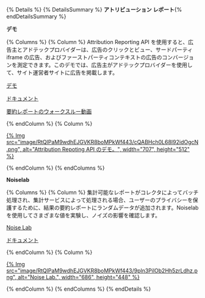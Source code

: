 {% Details %} {% DetailsSummary %} **アトリビューション レポート**{% endDetailsSummary %}

**<a>デモ</a>**

{% Columns %} {% Column %} Attribution Reporting API を使用すると、広告主とアドテックプロバイダーは、広告のクリックとビュー、サードパーティ iframe の広告、およびファーストパーティコンテキストの広告のコンバージョンを測定できます。このデモでは、広告主がアドテックプロバイダーを使用して、サイト運営者サイトに広告を掲載します。

[デモ](https://arapi-home.web.app/)

[ドキュメント](/docs/privacy-sandbox/attribution-reporting/)

[要約レポートのウォークスルー動画](https://drive.google.com/file/d/18RGEx_mrhDJuMsLUK1BZ0cK5FSZRAAqh/view)

{% endColumn %} {% Column %}

<a href="https://arapi-home.web.app/">{% Img src="image/RtQlPaM9wdhEJGVKR8boMPkWf443/cQABHch0L68I92idOgcN.png", alt="Attribution Repoting API のデモ。", width="707", height="512" %}</a>

{% endColumn %} {% endColumns %}

**Noiselab**

{% Columns %} {% Column %} 集計可能なレポートがコレクタによってバッチ処理され、集計サービスによって処理される場合、ユーザーのプライバシーを保護するために、結果の要約レポートにランダムデータが追加されます。Noiselab を使用してさまざまな値を実験し、ノイズの影響を確認します。

[Noise Lab](https://noise-lab.uc.r.appspot.com/?mode=simple)

[ドキュメント](/docs/privacy-sandbox/attribution-reporting/understanding-noise/)

{% endColumn %} {% Column %}

<a href="https://noise-lab.uc.r.appspot.com/?mode=simple">{% Img src="image/RtQlPaM9wdhEJGVKR8boMPkWf443/9pln3PilOb2Hh5zrLdhz.png", alt="Noise Lab.", width="686", height="448" %}</a>

{% endColumn %} {% endColumns %} {% endDetails %}
